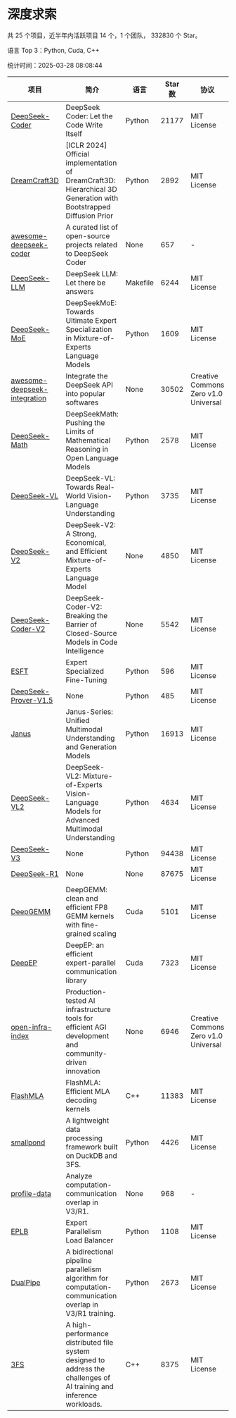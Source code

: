 # 深度求索

共 25 个项目，近半年内活跃项目 14 个，1 个团队， 332830 个 Star。

语言 Top 3：Python, Cuda, C++

统计时间：2025-03-28 08:08:44

| 项目 | 简介 | 语言 | Star 数 | 协议 | 创建时间 | 最后更新时间 | 最后提交时间 |
| --- | --- | --- | --- | --- | --- | --- | --- |
| [DeepSeek-Coder](https://github.com/deepseek-ai/DeepSeek-Coder) | DeepSeek Coder: Let the Code Write Itself | Python | 21177 | MIT License | 2023-10-20 | 2025-03-28 | 2024-05-21 |
| [DreamCraft3D](https://github.com/deepseek-ai/DreamCraft3D) | [ICLR 2024] Official implementation of DreamCraft3D: Hierarchical 3D Generation with Bootstrapped Diffusion Prior | Python | 2892 | MIT License | 2023-10-23 | 2025-03-28 | 2024-08-21 |
| [awesome-deepseek-coder](https://github.com/deepseek-ai/awesome-deepseek-coder) | A curated list of open-source projects related to DeepSeek Coder | None | 657 | - | 2023-11-06 | 2025-03-26 | 2024-04-03 |
| [DeepSeek-LLM](https://github.com/deepseek-ai/DeepSeek-LLM) | DeepSeek LLM: Let there be answers | Makefile | 6244 | MIT License | 2023-11-29 | 2025-03-28 | 2024-02-04 |
| [DeepSeek-MoE](https://github.com/deepseek-ai/DeepSeek-MoE) | DeepSeekMoE: Towards Ultimate Expert Specialization in Mixture-of-Experts Language Models | Python | 1609 | MIT License | 2024-01-02 | 2025-03-27 | 2024-01-16 |
| [awesome-deepseek-integration](https://github.com/deepseek-ai/awesome-deepseek-integration) | Integrate the DeepSeek API into popular softwares | None | 30502 | Creative Commons Zero v1.0 Universal | 2024-01-11 | 2025-03-28 | 2025-03-28 |
| [DeepSeek-Math](https://github.com/deepseek-ai/DeepSeek-Math) | DeepSeekMath: Pushing the Limits of Mathematical Reasoning in Open Language Models | Python | 2578 | MIT License | 2024-02-05 | 2025-03-28 | 2024-04-15 |
| [DeepSeek-VL](https://github.com/deepseek-ai/DeepSeek-VL) | DeepSeek-VL: Towards Real-World Vision-Language Understanding | Python | 3735 | MIT License | 2024-03-07 | 2025-03-28 | 2024-04-24 |
| [DeepSeek-V2](https://github.com/deepseek-ai/DeepSeek-V2) | DeepSeek-V2: A Strong, Economical, and Efficient Mixture-of-Experts Language Model | None | 4850 | MIT License | 2024-04-22 | 2025-03-28 | 2024-09-25 |
| [DeepSeek-Coder-V2](https://github.com/deepseek-ai/DeepSeek-Coder-V2) | DeepSeek-Coder-V2: Breaking the Barrier of Closed-Source Models in Code Intelligence | None | 5542 | MIT License | 2024-06-14 | 2025-03-28 | 2024-09-24 |
| [ESFT](https://github.com/deepseek-ai/ESFT) | Expert Specialized Fine-Tuning | Python | 596 | MIT License | 2024-07-04 | 2025-03-27 | 2024-09-22 |
| [DeepSeek-Prover-V1.5](https://github.com/deepseek-ai/DeepSeek-Prover-V1.5) | None | Python | 485 | MIT License | 2024-08-15 | 2025-03-27 | 2024-08-16 |
| [Janus](https://github.com/deepseek-ai/Janus) | Janus-Series: Unified Multimodal Understanding and Generation Models | Python | 16913 | MIT License | 2024-10-18 | 2025-03-28 | 2025-02-01 |
| [DeepSeek-VL2](https://github.com/deepseek-ai/DeepSeek-VL2) | DeepSeek-VL2: Mixture-of-Experts Vision-Language Models for Advanced Multimodal Understanding | Python | 4634 | MIT License | 2024-12-13 | 2025-03-28 | 2025-02-26 |
| [DeepSeek-V3](https://github.com/deepseek-ai/DeepSeek-V3) | None | Python | 94438 | MIT License | 2024-12-26 | 2025-03-28 | 2025-03-16 |
| [DeepSeek-R1](https://github.com/deepseek-ai/DeepSeek-R1) | None | None | 87675 | MIT License | 2025-01-20 | 2025-03-28 | 2025-02-24 |
| [DeepGEMM](https://github.com/deepseek-ai/DeepGEMM) | DeepGEMM: clean and efficient FP8 GEMM kernels with fine-grained scaling | Cuda | 5101 | MIT License | 2025-02-13 | 2025-03-28 | 2025-03-28 |
| [DeepEP](https://github.com/deepseek-ai/DeepEP) | DeepEP: an efficient expert-parallel communication library | Cuda | 7323 | MIT License | 2025-02-17 | 2025-03-28 | 2025-03-27 |
| [open-infra-index](https://github.com/deepseek-ai/open-infra-index) | Production-tested AI infrastructure tools for efficient AGI development and community-driven innovation | None | 6946 | Creative Commons Zero v1.0 Universal | 2025-02-21 | 2025-03-28 | 2025-03-04 |
| [FlashMLA](https://github.com/deepseek-ai/FlashMLA) | FlashMLA: Efficient MLA decoding kernels | C++ | 11383 | MIT License | 2025-02-21 | 2025-03-28 | 2025-03-01 |
| [smallpond](https://github.com/deepseek-ai/smallpond) | A lightweight data processing framework built on DuckDB and 3FS. | Python | 4426 | MIT License | 2025-02-24 | 2025-03-28 | 2025-03-05 |
| [profile-data](https://github.com/deepseek-ai/profile-data) | Analyze computation-communication overlap in V3/R1. | None | 968 | - | 2025-02-26 | 2025-03-27 | 2025-03-21 |
| [EPLB](https://github.com/deepseek-ai/EPLB) | Expert Parallelism Load Balancer | Python | 1108 | MIT License | 2025-02-26 | 2025-03-28 | 2025-03-24 |
| [DualPipe](https://github.com/deepseek-ai/DualPipe) | A bidirectional pipeline parallelism algorithm for computation-communication overlap in V3/R1 training. | Python | 2673 | MIT License | 2025-02-26 | 2025-03-28 | 2025-03-10 |
| [3FS](https://github.com/deepseek-ai/3FS) |  A high-performance distributed file system designed to address the challenges of AI training and inference workloads.  | C++ | 8375 | MIT License | 2025-02-27 | 2025-03-28 | 2025-03-27 |
